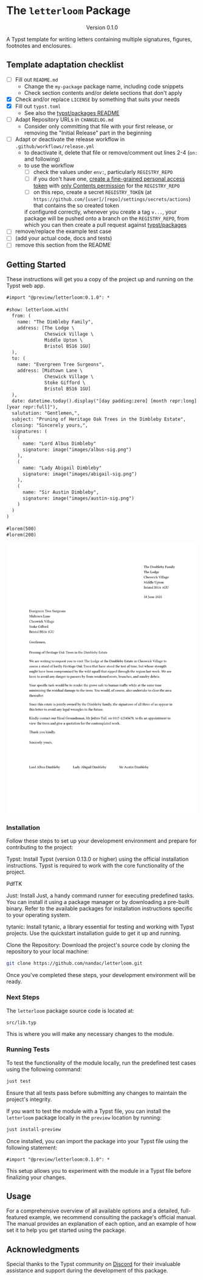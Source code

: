 # The `letterloom` Package
<!-- markdownlint-disable MD033 -->
<div align="center">Version 0.1.0</div>

A Typst template for writing letters containing multiple signatures, figures, footnotes and enclosures.

## Template adaptation checklist

- [ ] Fill out `README.md`
  - Change the `my-package` package name, including code snippets
  - Check section contents and/or delete sections that don't apply
- [x] Check and/or replace `LICENSE` by something that suits your needs
- [x] Fill out `typst.toml`
  - See also the [typst/packages README](https://github.com/typst/packages/?tab=readme-ov-file#package-format)
- [ ] Adapt Repository URLs in `CHANGELOG.md`
  - Consider only committing that file with your first release, or removing the "Initial Release" part in the beginning
- [ ] Adapt or deactivate the release workflow in `.github/workflows/release.yml`
  - to deactivate it, delete that file or remove/comment out lines 2-4 (`on:` and following)
  - to use the workflow
    - [ ] check the values under `env:`, particularly `REGISTRY_REPO`
    - [ ] if you don't have one, [create a fine-grained personal access token](https://github.com/settings/tokens?type=beta) with [only Contents permission](https://stackoverflow.com/a/75116350/371191) for the `REGISTRY_REPO`
    - [ ] on this repo, create a secret `REGISTRY_TOKEN` (at `https://github.com/[user]/[repo]/settings/secrets/actions`) that contains the so created token

    if configured correctly, whenever you create a tag `v...`, your package will be pushed onto a branch on the `REGISTRY_REPO`, from which you can then create a pull request against [typst/packages](https://github.com/typst/packages/)
- [ ] remove/replace the example test case
- [ ] (add your actual code, docs and tests)
- [ ] remove this section from the README

## Getting Started

These instructions will get you a copy of the project up and running on the Typst web app.

```typ
#import "@preview/letterloom:0.1.0": *

#show: letterloom.with(
  from: (
    name: "The Dimbleby Family",
    address: [The Lodge \
              Cheswick Village \
              Middle Upton \
              Bristol BS16 1GU]
  ),
  to: (
    name: "Evergreen Tree Surgeons",
    address: [Midtown Lane \
              Cheswick Village \
              Stoke Gifford \
              Bristol BS16 1GU]
  ),
  date: datetime.today().display("[day padding:zero] [month repr:long] [year repr:full]"),
  salutation: "Gentlemen,",
  subject: "Pruning of Heritage Oak Trees in the Dimbleby Estate",
  closing: "Sincerely yours,",
  signatures: (
    (
      name: "Lord Albus Dimbleby"
      signature: image("images/albus-sig.png")
    ),
    (
      name: "Lady Abigail Dimbleby"
      signature: image("images/abigail-sig.png")
    ),
    (
      name: "Sir Austin Dimbleby",
      signature: image("images/austin-sig.png")
    )
  )
)

#lorem(500)
#lorem(200)
```

<picture>
  <source media="(prefers-color-scheme: dark)" srcset="./thumbnail-dark.svg">
  <img src="./thumbnail-light.svg" alt ="">
</picture>

### Installation

Follow these steps to set up your development environment and prepare for contributing to the project:

Typst: Install Typst (version 0.13.0 or higher) using the official installation instructions. Typst is required to work with the core functionality of the project.

PdfTK

Just: Install Just, a handy command runner for executing predefined tasks. You can install it using a package manager or by downloading a pre-built binary. Refer to the available packages for installation instructions specific to your operating system.

tytanic: Install tytanic, a library essential for testing and working with Typst projects. Use the quickstart installation guide to get it up and running.

Clone the Repository: Download the project's source code by cloning the repository to your local machine:

```bash
git clone https://github.com/nandac/letterloom.git
```

Once you've completed these steps, your development environment will be ready.

### Next Steps

The `letterloom` package source code is located at:

```plaintext
src/lib.typ
```

This is where you will make any necessary changes to the module.

### Running Tests

To test the functionality of the module locally, run the predefined test cases using the following command:

```bash
just test
```

Ensure that all tests pass before submitting any changes to maintain the project's integrity.

If you want to test the module with a Typst file, you can install the `letterloom` package locally in the `preview` location by running:

```bash
just install-preview
```

Once installed, you can import the package into your Typst file using the following statement:

```typ
#import "@preview/letterloom:0.1.0": *
```

This setup allows you to experiment with the module in a Typst file before finalizing your changes.

## Usage

For a comprehensive overview of all available options and a detailed, full-featured example, we recommend consulting the package's official manual. The manual provides an explanation of each option, and an example of how set it to help you get started using the package.

## Acknowledgments

Special thanks to the Typst community on [Discord](https://discord.com/channels/1054443721975922748/1069937650125000807) for their invaluable assistance and support during the development of this package.
